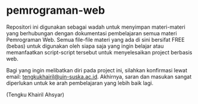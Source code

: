 # pemrograman-web
Repositori ini digunakan sebagai wadah untuk menyimpan materi-materi yang berhubungan dengan dokumentasi pembelajaran semua materi Pemrograman Web. Semua file-file materi yang ada di sini bersifat FREE (bebas) untuk digunakan oleh siapa saja yang ingin belajar atau memanfaatkan script-script tersebut untuk menyelesaikan project berbasis web. 

Bagi yang ingin melibatkan diri pada project ini, silahkan konfirmasi lewat email: tengkukhairil@uin-suska.ac.id. Akhirnya, saran dan masukan sangat diperlukan untuk ke arah pembelajaran yang lebih baik lagi. 

(Tengku Khairil Ahsyar) 
